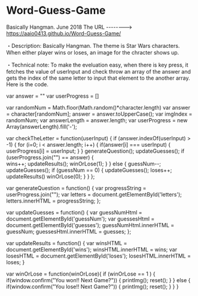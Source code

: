 # Word-Guess-Game
Basically Hangman. June 2018
The URL --------> https://aaio0413.github.io/Word-Guess-Game/

・Description: 
Basically Hangman. The theme is Star Wars characters. When either player wins or loses, an image for the chracter shows up.

・Technical note:
To make the eveluation easy, when there is key press, it fetches the value of userInput and check throw an array of the answer and gets the index of the same letter to input that element to the another array.
Here is the code.


var answer = ""
var userProgress = []


var randomNum = Math.floor(Math.random()*character.length)
var answer = character[randomNum];
answer = answer.toUpperCase();
var imgIndex = randomNum;
var answerLength = answer.length;
var userProgress = new Array(answerLength).fill('-');

var checkTheLetter = function(userInput) {
    if (answer.indexOf(userInput) > -1) {
        for (i=0; i < answer.length; i++) {
            if(answer[i] === userInput) {
                userProgress[i] = userInput; 
            }
        }
        generateQuestion();
        updateGuesses();
        if (userProgress.join("") == answer) {    
            wins++;
            updateResults();
            winOrLose(1);
        }
    } else {
        guessNum--;
        updateGuesses();
        if (guessNum == 0) {
            updateGuesses();
            loses++;
            updateResults()
            winOrLose(0);
        }
    }
};


var generateQuestion = function() {
    var progressString = userProgress.join("");
    var letters = document.getElementById('letters');
    letters.innerHTML = progressString;
};

var updateGuesses = function() {
    var guessNumHtml = document.getElementById('guessNum');
    var guessesHtml = document.getElementById('guesses');
    guessNumHtml.innerHTML = guessNum;
    guessesHtml.innerHTML = guesses;
};

var updateResults = function() {
    var winsHTML = document.getElementById('wins');
    winsHTML.innerHTML = wins;
    var losesHTML = document.getElementById('loses');
    losesHTML.innerHTML = loses;
}

var winOrLose = function(winOrLose){
    if (winOrLose == 1 ) {
        if(window.confirm("You won!! Next Game?")) {
            printImg();
            reset();
        }
    } else {
        if(window.confirm("You lose!! Next Game?")) {
            printImg();
            reset();
        }
    }
}

